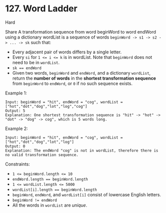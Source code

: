 # 127. Word Ladder
Hard
     
Share
A transformation sequence from word beginWord to word endWord using a 
dictionary wordList is a sequence of words 
`beginWord -> s1 -> s2 -> ... -> sk` such that:

* Every adjacent pair of words differs by a single letter.
* Every `si` for `1 <= i <= k` is in wordList. Note that `beginWord`
  does not need to be in `wordList`.
* `sk == endWord`
* Given two words, `beginWord` and `endWord`, and a dictionary `wordList`, 
  return the **number of words** in the **shortest transformation sequence** 
  from `beginWord` to `endWord`, or `0` if no such sequence exists.


Example 1:
```
Input: beginWord = "hit", endWord = "cog", wordList = ["hot","dot","dog","lot","log","cog"]
Output: 5
Explanation: One shortest transformation sequence is "hit" -> "hot" -> "dot" -> "dog" -> cog", which is 5 words long.
```

Example 2:
```
Input: beginWord = "hit", endWord = "cog", wordList = ["hot","dot","dog","lot","log"]
Output: 0
Explanation: The endWord "cog" is not in wordList, therefore there is no valid transformation sequence.
```

Constraints:

* `1 <= beginWord.length <= 10`
* `endWord.length == beginWord.length`
* `1 <= wordList.length <= 5000`
* `wordList[i].length == beginWord.length`
* `beginWord`, `endWord`, and `wordList[i]` consist of lowercase English letters.
* `beginWord != endWord`
* All the words in `wordList` are *unique*.